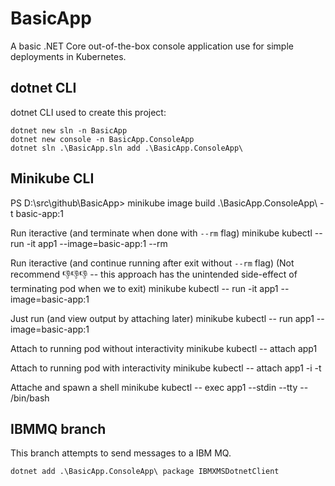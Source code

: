 # BasicApp

A basic .NET Core out-of-the-box console application use for simple deployments in Kubernetes. 

## dotnet CLI

dotnet CLI used to create this project:

```ps1: In C:\src\github.com\ongzhixian\BasicApp
dotnet new sln -n BasicApp
dotnet new console -n BasicApp.ConsoleApp
dotnet sln .\BasicApp.sln add .\BasicApp.ConsoleApp\
```

## Minikube CLI

PS D:\src\github\BasicApp> 
minikube image build .\BasicApp.ConsoleApp\ -t basic-app:1

Run iteractive (and terminate when done with `--rm` flag)
minikube kubectl -- run -it app1 --image=basic-app:1 --rm

Run iteractive (and continue running after exit without `--rm` flag) 
(Not recommend 👎👎👎 -- this approach has the unintended side-effect of terminating pod when we <CTRL-C> to exit)
minikube kubectl -- run -it app1 --image=basic-app:1

Just run (and view output by attaching later)
minikube kubectl -- run app1 --image=basic-app:1

Attach to running pod without interactivity
minikube kubectl -- attach app1 

Attach to running pod with interactivity
minikube kubectl -- attach app1 -i -t


Attache and spawn a shell
minikube kubectl -- exec app1 --stdin --tty -- /bin/bash

## IBMMQ branch

This branch attempts to send messages to a IBM MQ.

```ps1: In C:\src\github.com\ongzhixian\BasicApp
dotnet add .\BasicApp.ConsoleApp\ package IBMXMSDotnetClient
```

